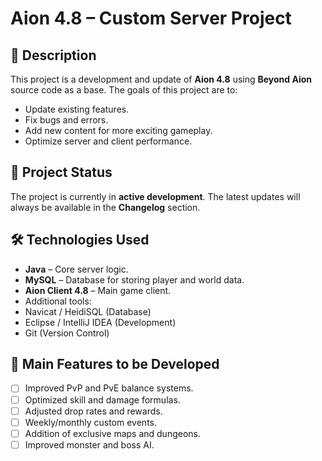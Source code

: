 # Aion 4.8 – Custom Server Project

## 📜 Description
This project is a development and update of **Aion 4.8** using **Beyond Aion** source code as a base.
The goals of this project are to:
- Update existing features.
- Fix bugs and errors.
- Add new content for more exciting gameplay.
- Optimize server and client performance.

## 🚀 Project Status
The project is currently in **active development**.
The latest updates will always be available in the **Changelog** section.

## 🛠 Technologies Used
- **Java** – Core server logic.
- **MySQL** – Database for storing player and world data.
- **Aion Client 4.8** – Main game client.
- Additional tools:
- Navicat / HeidiSQL (Database)
- Eclipse / IntelliJ IDEA (Development)
- Git (Version Control)

## 📌 Main Features to be Developed
- [ ] Improved PvP and PvE balance systems.
- [ ] Optimized skill and damage formulas.
- [ ] Adjusted drop rates and rewards.
- [ ] Weekly/monthly custom events.
- [ ] Addition of exclusive maps and dungeons.
- [ ] Improved monster and boss AI.
